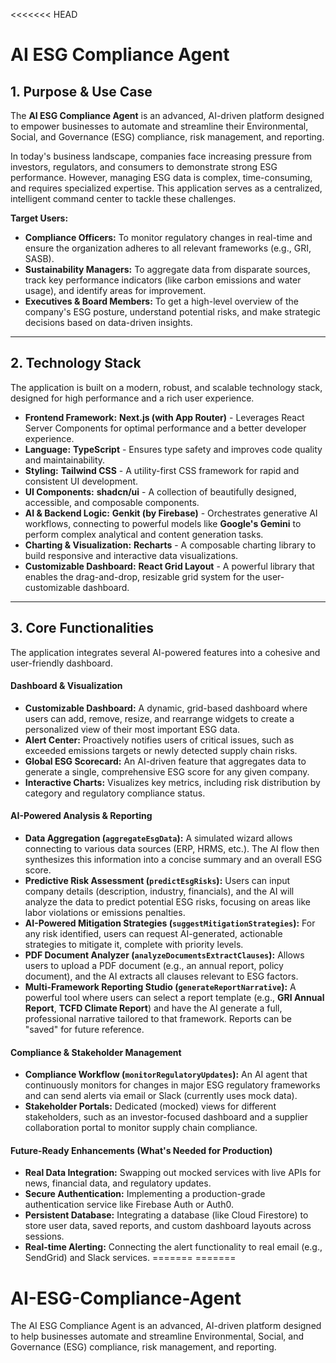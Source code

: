 <<<<<<< HEAD

# AI ESG Compliance Agent

## 1. Purpose & Use Case

The **AI ESG Compliance Agent** is an advanced, AI-driven platform designed to empower businesses to automate and streamline their Environmental, Social, and Governance (ESG) compliance, risk management, and reporting.

In today's business landscape, companies face increasing pressure from investors, regulators, and consumers to demonstrate strong ESG performance. However, managing ESG data is complex, time-consuming, and requires specialized expertise. This application serves as a centralized, intelligent command center to tackle these challenges.

**Target Users:**
*   **Compliance Officers:** To monitor regulatory changes in real-time and ensure the organization adheres to all relevant frameworks (e.g., GRI, SASB).
*   **Sustainability Managers:** To aggregate data from disparate sources, track key performance indicators (like carbon emissions and water usage), and identify areas for improvement.
*   **Executives & Board Members:** To get a high-level overview of the company's ESG posture, understand potential risks, and make strategic decisions based on data-driven insights.

---

## 2. Technology Stack

The application is built on a modern, robust, and scalable technology stack, designed for high performance and a rich user experience.

*   **Frontend Framework:** **Next.js (with App Router)** - Leverages React Server Components for optimal performance and a better developer experience.
*   **Language:** **TypeScript** - Ensures type safety and improves code quality and maintainability.
*   **Styling:** **Tailwind CSS** - A utility-first CSS framework for rapid and consistent UI development.
*   **UI Components:** **shadcn/ui** - A collection of beautifully designed, accessible, and composable components.
*   **AI & Backend Logic:** **Genkit (by Firebase)** - Orchestrates generative AI workflows, connecting to powerful models like **Google's Gemini** to perform complex analytical and content generation tasks.
*   **Charting & Visualization:** **Recharts** - A composable charting library to build responsive and interactive data visualizations.
*   **Customizable Dashboard:** **React Grid Layout** - A powerful library that enables the drag-and-drop, resizable grid system for the user-customizable dashboard.

---

## 3. Core Functionalities

The application integrates several AI-powered features into a cohesive and user-friendly dashboard.

#### **Dashboard & Visualization**
*   **Customizable Dashboard:** A dynamic, grid-based dashboard where users can add, remove, resize, and rearrange widgets to create a personalized view of their most important ESG data.
*   **Alert Center:** Proactively notifies users of critical issues, such as exceeded emissions targets or newly detected supply chain risks.
*   **Global ESG Scorecard:** An AI-driven feature that aggregates data to generate a single, comprehensive ESG score for any given company.
*   **Interactive Charts:** Visualizes key metrics, including risk distribution by category and regulatory compliance status.

#### **AI-Powered Analysis & Reporting**
*   **Data Aggregation (`aggregateEsgData`):** A simulated wizard allows connecting to various data sources (ERP, HRMS, etc.). The AI flow then synthesizes this information into a concise summary and an overall ESG score.
*   **Predictive Risk Assessment (`predictEsgRisks`):** Users can input company details (description, industry, financials), and the AI will analyze the data to predict potential ESG risks, focusing on areas like labor violations or emissions penalties.
*   **AI-Powered Mitigation Strategies (`suggestMitigationStrategies`):** For any risk identified, users can request AI-generated, actionable strategies to mitigate it, complete with priority levels.
*   **PDF Document Analyzer (`analyzeDocumentsExtractClauses`):** Allows users to upload a PDF document (e.g., an annual report, policy document), and the AI extracts all clauses relevant to ESG factors.
*   **Multi-Framework Reporting Studio (`generateReportNarrative`):** A powerful tool where users can select a report template (e.g., **GRI Annual Report**, **TCFD Climate Report**) and have the AI generate a full, professional narrative tailored to that framework. Reports can be "saved" for future reference.

#### **Compliance & Stakeholder Management**
*   **Compliance Workflow (`monitorRegulatoryUpdates`):** An AI agent that continuously monitors for changes in major ESG regulatory frameworks and can send alerts via email or Slack (currently uses mock data).
*   **Stakeholder Portals:** Dedicated (mocked) views for different stakeholders, such as an investor-focused dashboard and a supplier collaboration portal to monitor supply chain compliance.

#### **Future-Ready Enhancements (What's Needed for Production)**
*   **Real Data Integration:** Swapping out mocked services with live APIs for news, financial data, and regulatory updates.
*   **Secure Authentication:** Implementing a production-grade authentication service like Firebase Auth or Auth0.
*   **Persistent Database:** Integrating a database (like Cloud Firestore) to store user data, saved reports, and custom dashboard layouts across sessions.
*   **Real-time Alerting:** Connecting the alert functionality to real email (e.g., SendGrid) and Slack services.
=======
=======
# AI-ESG-Compliance-Agent
The AI ESG Compliance Agent is an advanced, AI-driven platform designed to help businesses automate and streamline Environmental, Social, and Governance (ESG) compliance, risk management, and reporting.
>>>>>>> 
